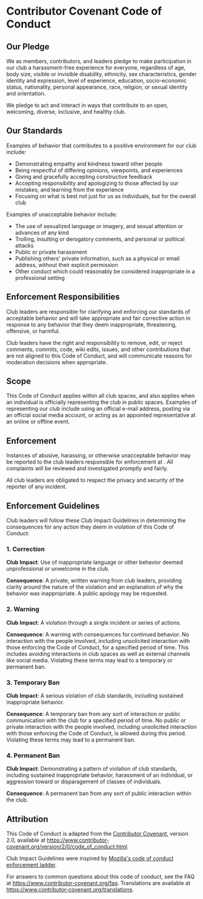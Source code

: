 # Contributor Covenant Code of Conduct

## Our Pledge

We as members, contributors, and leaders pledge to make participation in our
club a harassment-free experience for everyone, regardless of age, body
size, visible or invisible disability, ethnicity, sex characteristics, gender
identity and expression, level of experience, education, socio-economic status,
nationality, personal appearance, race, religion, or sexual identity
and orientation.

We pledge to act and interact in ways that contribute to an open, welcoming,
diverse, inclusive, and healthy club.

## Our Standards

Examples of behavior that contributes to a positive environment for our
club include:

* Demonstrating empathy and kindness toward other people
* Being respectful of differing opinions, viewpoints, and experiences
* Giving and gracefully accepting constructive feedback
* Accepting responsibility and apologizing to those affected by our mistakes,
  and learning from the experience
* Focusing on what is best not just for us as individuals, but for the
  overall club

Examples of unacceptable behavior include:

* The use of sexualized language or imagery, and sexual attention or
  advances of any kind
* Trolling, insulting or derogatory comments, and personal or political attacks
* Public or private harassment
* Publishing others' private information, such as a physical or email
  address, without their explicit permission
* Other conduct which could reasonably be considered inappropriate in a
  professional setting

## Enforcement Responsibilities

Club leaders are responsible for clarifying and enforcing our standards of
acceptable behavior and will take appropriate and fair corrective action in
response to any behavior that they deem inappropriate, threatening, offensive,
or harmful.

Club leaders have the right and responsibility to remove, edit, or reject
comments, commits, code, wiki edits, issues, and other contributions that are
not aligned to this Code of Conduct, and will communicate reasons for moderation
decisions when appropriate.

## Scope

This Code of Conduct applies within all club spaces, and also applies when
an individual is officially representing the club in public spaces.
Examples of representing our club include using an official e-mail address,
posting via an official social media account, or acting as an appointed
representative at an online or offline event.

## Enforcement

Instances of abusive, harassing, or otherwise unacceptable behavior may be
reported to the club leaders responsible for enforcement at
.
All complaints will be reviewed and investigated promptly and fairly.

All club leaders are obligated to respect the privacy and security of the
reporter of any incident.

## Enforcement Guidelines

Club leaders will follow these Club Impact Guidelines in determining
the consequences for any action they deem in violation of this Code of Conduct:

### 1. Correction

**Club Impact**: Use of inappropriate language or other behavior deemed
unprofessional or unwelcome in the club.

**Consequence**: A private, written warning from club leaders, providing
clarity around the nature of the violation and an explanation of why the
behavior was inappropriate. A public apology may be requested.

### 2. Warning

**Club Impact**: A violation through a single incident or series
of actions.

**Consequence**: A warning with consequences for continued behavior. No
interaction with the people involved, including unsolicited interaction with
those enforcing the Code of Conduct, for a specified period of time. This
includes avoiding interactions in club spaces as well as external channels
like social media. Violating these terms may lead to a temporary or
permanent ban.

### 3. Temporary Ban

**Club Impact**: A serious violation of club standards, including
sustained inappropriate behavior.

**Consequence**: A temporary ban from any sort of interaction or public
communication with the club for a specified period of time. No public or
private interaction with the people involved, including unsolicited interaction
with those enforcing the Code of Conduct, is allowed during this period.
Violating these terms may lead to a permanent ban.

### 4. Permanent Ban

**Club Impact**: Demonstrating a pattern of violation of club
standards, including sustained inappropriate behavior,  harassment of an
individual, or aggression toward or disparagement of classes of individuals.

**Consequence**: A permanent ban from any sort of public interaction within
the club.

## Attribution

This Code of Conduct is adapted from the [Contributor Covenant][homepage],
version 2.0, available at
https://www.contributor-covenant.org/version/2/0/code_of_conduct.html.

Club Impact Guidelines were inspired by [Mozilla's code of conduct
enforcement ladder](https://github.com/mozilla/diversity).

[homepage]: https://www.contributor-covenant.org

For answers to common questions about this code of conduct, see the FAQ at
https://www.contributor-covenant.org/faq. Translations are available at
https://www.contributor-covenant.org/translations.
